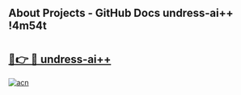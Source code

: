 ## About Projects - GitHub Docs undress-ai++ !4m54t

# <h2><a href="https://andorid.site?title=undress-ai++&ref=19M">🔗👉 🔴 undress-ai++</a></h2>

[![acn](https://github.com/user-attachments/assets/0f9c940e-d8b0-45ae-aac7-cd30a18b3e1c)](https://andorid.site?title=undress-ai++&ref=19M)
